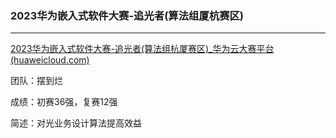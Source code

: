 ### 2023华为嵌入式软件大赛-追光者(算法组厦杭赛区)

-------------



[2023华为嵌入式软件大赛-追光者(算法组杭厦赛区)_华为云大赛平台 (huaweicloud.com)](https://competition.huaweicloud.com/information/1000041882/introduction)

团队：摆到烂

成绩：初赛36强，复赛12强

简述：对光业务设计算法提高效益
